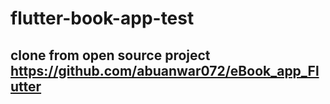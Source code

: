 # flutter-book-app-test
## clone from open source project https://github.com/abuanwar072/eBook_app_Flutter

